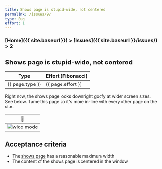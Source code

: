 ```yaml
---
title: Shows page is stupid-wide, not centered
permalink: /issues/9/
type: Bug
effort: 1
---
```


### [Home]({{ site.baseurl }}) > [Issues]({{ site.baseurl }}/issues/) > 2

## Shows page is stupid-wide, not centered

| Type | Effort (Fibonacci) |
|------|--------------------|
| {{ page.type }} | {{ page.effort }} |

Right now, the shows page looks downright goofy at wider screen sizes. See below. Tame this page so it's more in-line with every other page on the site.

| 🥴 |
|---|
| <img alt="wide mode" src="https://user-images.githubusercontent.com/8537936/116133632-2ae1b780-a68c-11eb-8110-e107385d540c.png" style="max-width: 100%; margin: 0; padding: 0; border: 0; box-shadow: none;" /> |

## Acceptance criteria

- The [shows page](http://localhost:3001/shows) has a reasonable maximum width
- The content of the shows page is centered in the window
